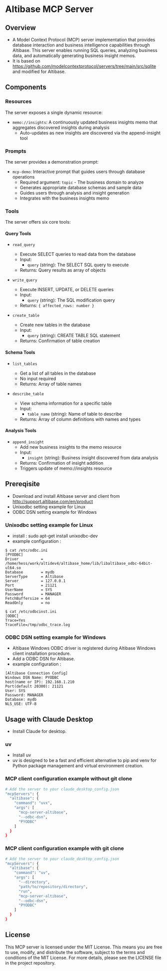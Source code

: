 # Altibase MCP Server

## Overview
- A Model Context Protocol (MCP) server implementation that provides database interaction and business intelligence capabilities through Altibase. This server enables running SQL queries, analyzing business data, and automatically generating business insight memos.
- It is based on https://github.com/modelcontextprotocol/servers/tree/main/src/sqlite and modified for Altibase.

## Components

### Resources
The server exposes a single dynamic resource:
- `memo://insights`: A continuously updated business insights memo that aggregates discovered insights during analysis
  - Auto-updates as new insights are discovered via the append-insight tool

### Prompts
The server provides a demonstration prompt:
- `mcp-demo`: Interactive prompt that guides users through database operations
  - Required argument: `topic` - The business domain to analyze
  - Generates appropriate database schemas and sample data
  - Guides users through analysis and insight generation
  - Integrates with the business insights memo

### Tools
The server offers six core tools:

#### Query Tools
- `read_query`
   - Execute SELECT queries to read data from the database
   - Input:
     - `query` (string): The SELECT SQL query to execute
   - Returns: Query results as array of objects

- `write_query`
   - Execute INSERT, UPDATE, or DELETE queries
   - Input:
     - `query` (string): The SQL modification query
   - Returns: `{ affected_rows: number }`

- `create_table`
   - Create new tables in the database
   - Input:
     - `query` (string): CREATE TABLE SQL statement
   - Returns: Confirmation of table creation

#### Schema Tools
- `list_tables`
   - Get a list of all tables in the database
   - No input required
   - Returns: Array of table names

- `describe_table`
   - View schema information for a specific table
   - Input:
     - `table_name` (string): Name of table to describe
   - Returns: Array of column definitions with names and types

#### Analysis Tools
- `append_insight`
   - Add new business insights to the memo resource
   - Input:
     - `insight` (string): Business insight discovered from data analysis
   - Returns: Confirmation of insight addition
   - Triggers update of memo://insights resource

## Prereqisite
- Download and install Altibase server and client from http://support.altibase.com/en/product
- Unixodbc setting example for Linux
- ODBC DSN setting example for Windows

### Unixodbc setting example for Linux
- install : sudo apt-get install unixodbc-dev
- example configuration :
```
$ cat /etc/odbc.ini 
[PYODBC]
Driver          = /home/hess/work/altidev4/altibase_home/lib/libaltibase_odbc-64bit-ul64.so
Database        = mydb
ServerType      = Altibase
Server          = 127.0.0.1
Port            = 21121
UserName        = SYS
Password        = MANAGER
FetchBuffersize = 64
ReadOnly        = no

$ cat /etc/odbcinst.ini 
[ODBC]
Trace=Yes
TraceFile=/tmp/odbc_trace.log
```
### ODBC DSN setting example for Windows
- Altibase Windows ODBC driver is registered during Altibase Windows client installation procedure.
- Add a ODBC DSN for Altibase.
- example configuration :
```
[Altibase Connection Config]
Windows DSN Name: PYODBC
host(name or IP): 192.168.1.210
Port(default 20300): 21121
User: SYS
Password: MANAGER
Database: mydb
NLS_USE: UTF-8
```

## Usage with Claude Desktop
- Install Claude for desktop.

### uv
- Install uv
- uv is designed to be a fast and efficient alternative to pip and venv for Python package management and virtual environment creation.

### MCP client configuration example without git clone
```bash
# Add the server to your claude_desktop_config.json
"mcpServers": {
  "altibase": {
    "command": "uvx",
    "args": [
      "mcp-server-altibase",
      "--odbc-dsn",
      "PYODBC"
    ]
  }
}
```

### MCP client configuration example with git clone
```bash
# Add the server to your claude_desktop_config.json
"mcpServers": {
  "altibase": {
    "command": "uv",
    "args": [
      "--directory",
      "path/to/repository/directory",
      "run",
      "mcp-server-altibase",
      "--odbc-dsn",
      "PYODBC"
    ]
  }
}
```

## License

This MCP server is licensed under the MIT License. This means you are free to use, modify, and distribute the software, subject to the terms and conditions of the MIT License. For more details, please see the LICENSE file in the project repository.
